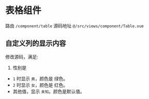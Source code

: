 # 表格组件
路由 `/component/table`
源码地址 `@/src/views/component/Table.vue`

## 自定义列的显示内容
修改源码，满足:  

1. 性别是 
  * `1` 时显示 `男`，颜色是 绿色。
  * `2` 时显示 `女`，颜色是 红色。
  * 其他值，显示 `未知`。颜色是默认值。